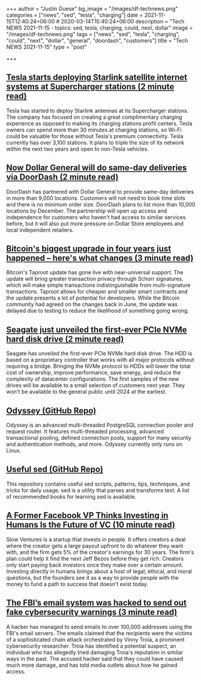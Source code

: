 +++
author = "Justin Guese"
bg_image = "/images/df-technews.png"
categories = ["news", "sed", "tesla", "charging"]
date = 2021-11-15T12:40:24+06:00 # 2020-03-14T15:40:24+06:00
description = "Tech NEWS 2021-11-15 - topics: sed, tesla, charging, could, next, dollar"
image = "/images/df-technews.png"
tags = ["news", "sed", "tesla", "charging", "could", "next", "dollar", "general", "doordash", "customers"]
title = "Tech NEWS 2021-11-15"
type = "post"

+++

## [Tesla starts deploying Starlink satellite internet systems at Supercharger stations (2 minute read)](https://electrek.co/2021/11/14/tesla-starts-deploying-starlink-satellite-internet-systems-supercharger-stations/)

Tesla has started to deploy Starlink antennas at its Supercharger stations. The company has focused on creating a great complimentary charging experience as opposed to making its charging stations profit centers. Tesla owners can spend more than 30 minutes at charging stations, so Wi-Fi could be valuable for those without Tesla's premium connectivity. Tesla currently has over 3,100 stations. It plans to triple the size of its network within the next two years and open to non-Tesla vehicles.

## [Now Dollar General will do same-day deliveries via DoorDash (2 minute read)](https://www.theverge.com/2021/11/11/22776139/doordash-dollar-general-store-delivery)

DoorDash has partnered with Dollar General to provide same-day deliveries in more than 9,000 locations. Customers will not need to book time slots and there is no minimum order size. DoorDash plans to list more than 10,000 locations by December. The partnership will open up access and independence for customers who haven't had access to similar services before, but it will also put more pressure on Dollar Store employees and local independent retailers.

## [Bitcoin's biggest upgrade in four years just happened – here's what changes (3 minute read)](https://www.cnbc.com/2021/11/14/bitcoin-taproot-upgrade-what-it-means-for-investors.html)

Bitcoin's Taproot update has gone live with near-universal support. The update will bring greater transaction privacy through Schorr signatures, which will make simple transactions indistinguishable from multi-signature transactions. Taproot allows for cheaper and smaller smart contracts and the update presents a lot of potential for developers. While the Bitcoin community had agreed on the changes back in June, the update was delayed due to testing to reduce the likelihood of something going wrong.

## [Seagate just unveiled the first-ever PCIe NVMe hard disk drive (2 minute read)](https://www.techradar.com/news/seagate-just-unveiled-the-first-ever-pcie-nvme-hard-disk-drive)

Seagate has unveiled the first-ever PCIe NVMe hard disk drive. The HDD is based on a proprietary controller that works with all major protocols without requiring a bridge. Bringing the NVMe protocol to HDDs will lower the total cost of ownership, improve performance, save energy, and reduce the complexity of datacenter configurations. The first samples of the new drives will be available to a small selection of customers next year. They won't be available to the general public until 2024 at the earliest.

## [Odyssey (GitHub Repo)](https://github.com/yandex/odyssey)

Odyssey is an advanced multi-threaded PostgreSQL connection pooler and request router. It features multi-threaded processing, advanced transactional pooling, defined connection pools, support for many security and authentication methods, and more. Odyssey currently only runs on Linux.

## [Useful sed (GitHub Repo)](https://github.com/adrianscheff/useful-sed)

This repository contains useful sed scripts, patterns, tips, techniques, and tricks for daily usage. sed is a utility that parses and transforms text. A list of recommended books for learning sed is available.

## [A Former Facebook VP Thinks Investing in Humans Is the Future of VC (10 minute read)](https://www.vice.com/en/article/7kb9mg/a-former-facebook-vp-thinks-investing-in-humans-is-the-future-of-vc)

Slow Ventures is a startup that invests in people. It offers creators a deal where the creator gets a large payout upfront to do whatever they want with, and the firm gets 5% of the creator's earnings for 30 years. The firm's plan could help it find the next Jeff Bezos before they get rich. Creators only start paying back investors once they make over a certain amount. Investing directly in humans brings about a host of legal, ethical, and moral questions, but the founders see it as a way to provide people with the money to fund a path to success that doesn't exist today.

## [The FBI’s email system was hacked to send out fake cybersecurity warnings (3 minute read)](https://www.theverge.com/2021/11/14/22781341/fbi-email-system-hacked-fake-cybersecurity-warnings)

A hacker has managed to send emails to over 100,000 addresses using the FBI's email servers. The emails claimed that the recipients were the victims of a sophisticated chain attack orchestrated by Vinny Troia, a prominent cybersecurity researcher. Troia has identified a potential suspect, an individual who has allegedly tried damaging Troia's reputation in similar ways in the past. The accused hacker said that they could have caused much more damage, and has told media outlets about how he gained access.

